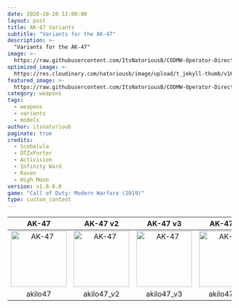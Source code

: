 ```yaml
---
date: 2020-10-28 12:00:00
layout: post
title: AK-47 Variants
subtitle: "Variants for the AK-47"
description: >-
  "Variants for the AK-47"
image: >-
  https://raw.githubusercontent.com/ItsNatoriousB/CODMW-Operator-Directory/gh-pages/assets/img/ui_loot_weapon_ar_akilo47.png
optimized_image: >- 
  https://res.cloudinary.com/natoriousb/image/upload/t_jekyll-thumb/v1603912974/ui_loot_weapon_sn_xmike109_v8_tb3go6.png
featured_image: >-
  https://raw.githubusercontent.com/ItsNatoriousB/CODMW-Operator-Directory/gh-pages/assets/img/ui_loot_weapon_ar_akilo47.png
category: weapons
tags:
  - weapons
  - variants
  - models
author: itsnatorioub
paginate: true
credits:
  - Scobalula
  - DTZxPorter
  - Activision
  - Infinity Ward
  - Raven
  - High Moon
version: v1.0.0.0
game: "Call of Duty: Modern Warfare (2019)"
type: custom_content
---
```


| AK-47 | AK-47 v2 | AK-47 v3 | AK-47 v4 |
| :---: | :---: | :---: | :---: |
| <img width="125" alt="AK-47" src="/CODMW-Operator-Directory/assets/img/ui_loot_weapon_ar_akilo47.png"> | <img width="125" alt="AK-47" src="/CODMW-Operator-Directory/assets/img/ui_loot_weapon_ar_akilo47_v2.png"> | <img width="125" alt="AK-47" src="/CODMW-Operator-Directory/assets/img/ui_loot_weapon_ar_akilo47_v3.png"> | <img width="125" alt="AK-47" src="/CODMW-Operator-Directory/assets/img/ui_loot_weapon_ar_akilo47_v4.png"> |
| akilo47 | akilo47_v2 | akilo47_v3 | akilo47_v4 |

